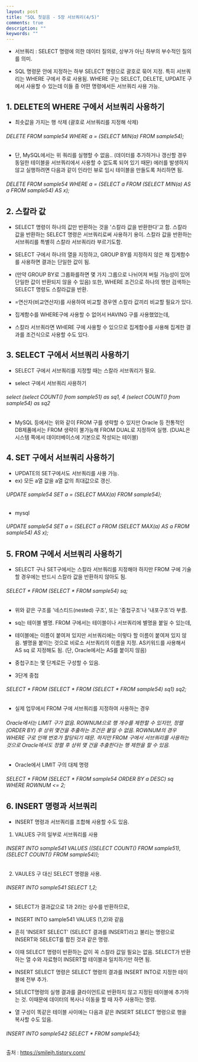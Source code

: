 ```yaml
---
layout: post
title: "SQL 첫걸음 - 5장 서브쿼리(4/5)" 
comments: true
description: ""
keywords: ""
---
```


- 서브쿼리 : SELECT 명령에 의한 데이터 질의로, 상부가 아닌 하부의 부수적인 질의를 의미.

- SQL 명령문 안에 지정하는 하부 SELECT 명령으로 괄호로 묶어 지정. 특히 서브쿼리는 WHERE 구에서 주로 사용됨. WHERE 구는 SELECT, DELETE, UPDATE 구에서 사용할 수 있는데 이들 중 어떤 명령에서든 서브쿼리 사용 가능.



## 1. DELETE의 WHERE 구에서 서브쿼리 사용하기

- 최솟값을 가지는 행 삭제 (괄호로 서브쿼리를 지정해 삭제)
###### DELETE FROM sample54 WHERE a = (SELECT MIN(a) FROM sample54); 

- 단, MySQL에서는 위 쿼리를 실행할 수 없음.. (데이터를 추가하거나 갱신할 경우 동일한 테이블을 서브쿼리에서 사용할 수 없도록 되어 있기 때문) 에러를 발생하지 않고 실행하려면 다음과 같이 인라인 뷰로 임시 테이블을 만들도록 처리하면 됨.

###### DELETE FROM sample54 WHERE a = (SELECT a FROM (SELECT MIN(a) AS a FROM sample54) AS x); 


## 2. 스칼라 값

- SELECT 명령이 하나의 값만 반환하는 것을 '스칼라 값을 반환한다'고 함. 스칼라 값을 반환하는 SELECT 명령은 서브쿼리로써 사용하기 용이.  스칼라 값을 반환하는 서브쿼리를 특별히 스칼라 서브쿼리라 부르기도함. 

- SELECT 구에서 하나의 열을 지정하고, GROUP BY를 지정하지 않은 채 집계함수를 사용하면 결과는 단일한 값이 됨. 

- (만약 GROUP BY로 그룹화를하면 몇 가지 그룹으로 나뉘어져 버릴 가능성이 있어 단일한 값이 반환되지 않을 수 있음) 또한, WHERE 조건으로 하나의 행만 검색하는 SELECT 명령도 스칼라값을 반환.  

- =연산자(비교연산자)를 사용하여 비교할 경우엔 스칼라 값끼리 비교할 필요가 있다. 

- 집계함수를 WHERE구에 사용할 수 없어서 HAVING 구를 사용했었는데,

- 스칼라 서브쿼라면 WHERE 구에 사용할 수 있으므로 집계함수를 사용해 집계한 결과를 조건식으로 사용할 수도 있다. 


## 3. SELECT 구에서 서브쿼리 사용하기

- SELECT 구에서 서브쿼리를 지정할 때는 스칼라 서브쿼리가 필요. 

- select 구에서 서브쿼리 사용하기 
######  select (select COUNT(*) from sample51) as sq1, 4 (select COUNT(*) from sample54) as sq2

- MySQL 등에서는 위와 같이 FROM 구를 생략할 수 있지만 Oracle 등 전통적인 DB제품에서는 FROM 생략이 불가능해 FROM DUAL로 지정하여 실행. (DUAL은 시스템 쪽에서 데이터베이스에 기본으로 작성되는 테이블) 


## 4. SET 구에서 서브쿼리 사용하기 

- UPDATE의 SET구에서도 서브쿼리를 사용 가능. 
- ex) 모든 a열 값을 a열 값의 최대값으로 갱신.

###### UPDATE sample54 SET a = (SELECT MAX(a) FROM sample54);
 
- mysql
###### UPDATE sample54 SET a = (SELECT a FROM (SELECT MAX(a) AS a FROM sample54) AS x);
 

## 5. FROM 구에서 서브쿼리 사용하기
- SELECT 구나 SET구에서는 스칼라 서브쿼리를 지정해야 하지만 FROM 구에 기술할 경우에는 반드시 스칼라 값을 반환하지 않아도 됨.  

###### SELECT * FROM (SELECT * FROM sample54) sq; 

- 위와 같은 구조를 '네스티드(nested) 구조', 또는 '중첩구조'나 '내포구조'라 부름. 
- sq는 테이블 별명. FROM 구에서는 테이블이나 서브쿼리에 별명을 붙일 수 있는데,  

- 테이블에는 이름이 붙여져 있지만 서브쿼리에는 이렇다 할 이름이 붙여져 있지 않음. 별명을 붙이는 것으로 비로소 서브쿼리의 이름을 지정. AS키워드를 사용해서 AS sq 로 지정해도 됨. (단, Oracle에서는 AS를 붙이지 않음)

- 중첩구조는 몇 단계로든 구성할 수 있음. 

- 3단계 중첩 
###### SELECT * FROM (SELECT * FROM (SELECT * FROM sample54) sq1) sq2; 

- 실제 업무에서 FROM 구에 서브쿼리를 지정하여 사용하는 경우 

###### Oracle에서는 LIMIT 구가 없음. ROWNUM으로 행 개수를 제한할 수 있지만, 정렬(ORDER BY) 후 상위 몇건을 추출하는 조건은 붙일 수 없음. ROWNUM의 경우 WHERE 구로 인해 번호가 할당되기 때문. 하지만 FROM 구에서 서브쿼리를 사용하는 것으로 Oracle에서도 정렬 후 상위 몇 건을 추출한다는 행 제한을 할 수 있음. 

- Oracle에서 LIMIT 구의 대체 명령
###### SELECT * FROM (SELECT * FROM sample54 ORDER BY a DESC) sq WHERE ROWNUM <= 2; 


## 6. INSERT 명령과 서브쿼리

- INSERT 명령과 서브쿼리를 조합해 사용할 수도 있음.

1) VALUES 구의 일부로 서브쿼리를 사용 
###### INSERT INTO sample541 VALUES ((SELECT COUNT(*) FROM sample51), (SELECT COUNT(*) FROM sample54));

2) VAULES 구 대신 SELECT 명령을 사용. 
###### INSERT INTO sample541 SELECT 1,2;
- SELECT가 결과값으로 1과 2라는 상수를 반환하므로,
- INSERT INTO sample541 VALUES (1,2)와 같음 

- 흔히 'INSERT SELECT' (SELECT 결과를 INSERT)라고 불리는 명령으로 INSERT와 SELECT를 합친 것과 같은 명령.
- 이때 SELECT 명령이 반환하는 값이 꼭 스칼라 값일 필요는 없음. SELECT가 반환하는 열 수와 자료형이 INSERT할 테이블과 일치하기만 하면 됨. 
- INSERT SELECT 명령은 SELECT 명령의 결과를 INSERT INTO로 지정한 테이블에 전부 추가.
- SELECT명령의 실행 결과를 클라이언트로 반환하지 않고 지정된 테이블에 추가하는 것. 이때문에 데이터의 복사나 이동을 할 때 자주 사용하는 명령. 
- 열 구성이 똑같은 테이블 사이에는 다음과 같은 INSERT SELECT 명령으로 행을 복사할 수도 있음. 

###### INSERT INTO sample542 SELECT * FROM sample543; 


출처 : https://smilejh.tistory.com/